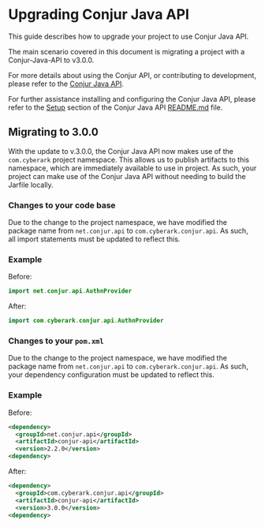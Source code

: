 # Upgrading Conjur Java API

This guide describes how to upgrade your project to use Conjur Java API.

The main scenario covered in this document is migrating a project with a Conjur-Java-API
to v3.0.0.

For more details about using the Conjur API, or contributing to development, please
refer to the [Conjur Java API](https://github.com/cyberark/conjur-api-java).

For further assistance installing and configuring the Conjur Java API,
please refer to the [Setup](README.md#Setup) section of
the Conjur Java API [README.md](README.md) file.

## Migrating to 3.0.0

With the update to v.3.0.0, the Conjur Java API now makes use of the `com.cyberark` 
project namespace. This allows us to publish artifacts to this namespace, which are
immediately available to use in project. As such, your project can make use of the 
Conjur Java API without needing to build the Jarfile locally.

### Changes to your code base
Due to the change to the project namespace, we have modified the package name from 
`net.conjur.api` to `com.cyberark.conjur.api`. As such, all import statements must be
updated to reflect this. 

### Example
Before:
```java
import net.conjur.api.AuthnProvider
``` 

After:
```java
import com.cyberark.conjur.api.AuthnProvider
``` 

### Changes to your `pom.xml`
Due to the change to the project namespace, we have modified the package name from 
`net.conjur.api` to `com.cyberark.conjur.api`. As such, your dependency configuration
must be updated to reflect this. 

### Example
Before:
```xml
<dependency>
  <groupId>net.conjur.api</groupId>
  <artifactId>conjur-api</artifactId>
  <version>2.2.0</version>
<dependency>
```

After:
```xml
<dependency>
  <groupId>com.cyberark.conjur.api</groupId>
  <artifactId>conjur-api</artifactId>
  <version>3.0.0</version>
<dependency>
```
